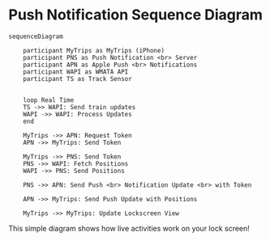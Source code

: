 # Push Notification Sequence Diagram
```mermaid
sequenceDiagram

    participant MyTrips as MyTrips (iPhone)
    participant PNS as Push Notification <br> Server
    participant APN as Apple Push <br> Notifications
    participant WAPI as WMATA API
    participant TS as Track Sensor


    loop Real Time 
    TS ->> WAPI: Send train updates
    WAPI ->> WAPI: Process Updates
    end

    MyTrips ->> APN: Request Token
    APN ->> MyTrips: Send Token
    
    MyTrips ->> PNS: Send Token
    PNS ->> WAPI: Fetch Positions
    WAPI ->> PNS: Send Positions

    PNS ->> APN: Send Push <br> Notification Update <br> with Token

    APN ->> MyTrips: Send Push Update with Positions

    MyTrips ->> MyTrips: Update Lockscreen View
```
This simple diagram shows how live activities work on your lock screen!
